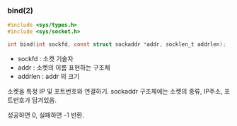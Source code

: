 ### bind(2)
```c
#include <sys/types.h>
#include <sys/socket.h>

int bind(int sockfd, const struct sockaddr *addr, socklen_t addrlen);
```
- sockfd : 소켓 기술자
- addr : 소켓의 이름 표현하는 구조체
- addrlen : addr 의 크기

소켓을 특정 IP 및 포트번호와 연결하기.
sockaddr 구조체에는 소켓의 종류, IP주소, 포트번호가 담겨있음.


성공하면 0, 실패하면 -1 반환.